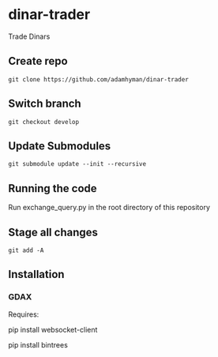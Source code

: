 # dinar-trader
Trade Dinars

## Create repo
`git clone https://github.com/adamhyman/dinar-trader`

## Switch branch
`git checkout develop`

## Update Submodules
`git submodule update --init --recursive`

## Running the code
Run exchange_query.py in the root directory of this repository

## Stage all changes
`git add -A`

## Installation
### GDAX

Requires:

pip install websocket-client

pip install bintrees

